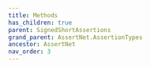 ```yaml
---
title: Methods
has_children: true
parent: SignedShortAssertions
grand_parent: AssertNet.AssertionTypes
ancestor: AssertNet
nav_order: 3
---
```


